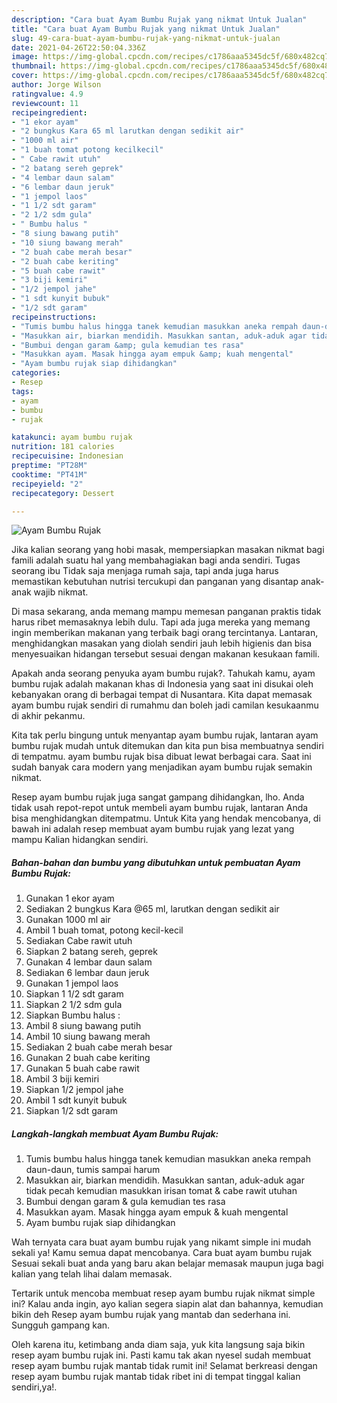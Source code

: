 ```yaml
---
description: "Cara buat Ayam Bumbu Rujak yang nikmat Untuk Jualan"
title: "Cara buat Ayam Bumbu Rujak yang nikmat Untuk Jualan"
slug: 49-cara-buat-ayam-bumbu-rujak-yang-nikmat-untuk-jualan
date: 2021-04-26T22:50:04.336Z
image: https://img-global.cpcdn.com/recipes/c1786aaa5345dc5f/680x482cq70/ayam-bumbu-rujak-foto-resep-utama.jpg
thumbnail: https://img-global.cpcdn.com/recipes/c1786aaa5345dc5f/680x482cq70/ayam-bumbu-rujak-foto-resep-utama.jpg
cover: https://img-global.cpcdn.com/recipes/c1786aaa5345dc5f/680x482cq70/ayam-bumbu-rujak-foto-resep-utama.jpg
author: Jorge Wilson
ratingvalue: 4.9
reviewcount: 11
recipeingredient:
- "1 ekor ayam"
- "2 bungkus Kara 65 ml larutkan dengan sedikit air"
- "1000 ml air"
- "1 buah tomat potong kecilkecil"
- " Cabe rawit utuh"
- "2 batang sereh geprek"
- "4 lembar daun salam"
- "6 lembar daun jeruk"
- "1 jempol laos"
- "1 1/2 sdt garam"
- "2 1/2 sdm gula"
- " Bumbu halus "
- "8 siung bawang putih"
- "10 siung bawang merah"
- "2 buah cabe merah besar"
- "2 buah cabe keriting"
- "5 buah cabe rawit"
- "3 biji kemiri"
- "1/2 jempol jahe"
- "1 sdt kunyit bubuk"
- "1/2 sdt garam"
recipeinstructions:
- "Tumis bumbu halus hingga tanek kemudian masukkan aneka rempah daun-daun, tumis sampai harum"
- "Masukkan air, biarkan mendidih. Masukkan santan, aduk-aduk agar tidak pecah kemudian masukkan irisan tomat &amp; cabe rawit utuhan"
- "Bumbui dengan garam &amp; gula kemudian tes rasa"
- "Masukkan ayam. Masak hingga ayam empuk &amp; kuah mengental"
- "Ayam bumbu rujak siap dihidangkan"
categories:
- Resep
tags:
- ayam
- bumbu
- rujak

katakunci: ayam bumbu rujak 
nutrition: 181 calories
recipecuisine: Indonesian
preptime: "PT28M"
cooktime: "PT41M"
recipeyield: "2"
recipecategory: Dessert

---
```



![Ayam Bumbu Rujak](https://img-global.cpcdn.com/recipes/c1786aaa5345dc5f/680x482cq70/ayam-bumbu-rujak-foto-resep-utama.jpg)

Jika kalian seorang yang hobi masak, mempersiapkan masakan nikmat bagi famili adalah suatu hal yang membahagiakan bagi anda sendiri. Tugas seorang ibu Tidak saja menjaga rumah saja, tapi anda juga harus memastikan kebutuhan nutrisi tercukupi dan panganan yang disantap anak-anak wajib nikmat.

Di masa  sekarang, anda memang mampu memesan panganan praktis tidak harus ribet memasaknya lebih dulu. Tapi ada juga mereka yang memang ingin memberikan makanan yang terbaik bagi orang tercintanya. Lantaran, menghidangkan masakan yang diolah sendiri jauh lebih higienis dan bisa menyesuaikan hidangan tersebut sesuai dengan makanan kesukaan famili. 



Apakah anda seorang penyuka ayam bumbu rujak?. Tahukah kamu, ayam bumbu rujak adalah makanan khas di Indonesia yang saat ini disukai oleh kebanyakan orang di berbagai tempat di Nusantara. Kita dapat memasak ayam bumbu rujak sendiri di rumahmu dan boleh jadi camilan kesukaanmu di akhir pekanmu.

Kita tak perlu bingung untuk menyantap ayam bumbu rujak, lantaran ayam bumbu rujak mudah untuk ditemukan dan kita pun bisa membuatnya sendiri di tempatmu. ayam bumbu rujak bisa dibuat lewat berbagai cara. Saat ini sudah banyak cara modern yang menjadikan ayam bumbu rujak semakin nikmat.

Resep ayam bumbu rujak juga sangat gampang dihidangkan, lho. Anda tidak usah repot-repot untuk membeli ayam bumbu rujak, lantaran Anda bisa menghidangkan ditempatmu. Untuk Kita yang hendak mencobanya, di bawah ini adalah resep membuat ayam bumbu rujak yang lezat yang mampu Kalian hidangkan sendiri.

<!--inarticleads1-->

##### Bahan-bahan dan bumbu yang dibutuhkan untuk pembuatan Ayam Bumbu Rujak:

1. Gunakan 1 ekor ayam
1. Sediakan 2 bungkus Kara @65 ml, larutkan dengan sedikit air
1. Gunakan 1000 ml air
1. Ambil 1 buah tomat, potong kecil-kecil
1. Sediakan  Cabe rawit utuh
1. Siapkan 2 batang sereh, geprek
1. Gunakan 4 lembar daun salam
1. Sediakan 6 lembar daun jeruk
1. Gunakan 1 jempol laos
1. Siapkan 1 1/2 sdt garam
1. Siapkan 2 1/2 sdm gula
1. Siapkan  Bumbu halus :
1. Ambil 8 siung bawang putih
1. Ambil 10 siung bawang merah
1. Sediakan 2 buah cabe merah besar
1. Gunakan 2 buah cabe keriting
1. Gunakan 5 buah cabe rawit
1. Ambil 3 biji kemiri
1. Siapkan 1/2 jempol jahe
1. Ambil 1 sdt kunyit bubuk
1. Siapkan 1/2 sdt garam




<!--inarticleads2-->

##### Langkah-langkah membuat Ayam Bumbu Rujak:

1. Tumis bumbu halus hingga tanek kemudian masukkan aneka rempah daun-daun, tumis sampai harum
1. Masukkan air, biarkan mendidih. Masukkan santan, aduk-aduk agar tidak pecah kemudian masukkan irisan tomat &amp; cabe rawit utuhan
1. Bumbui dengan garam &amp; gula kemudian tes rasa
1. Masukkan ayam. Masak hingga ayam empuk &amp; kuah mengental
1. Ayam bumbu rujak siap dihidangkan




Wah ternyata cara buat ayam bumbu rujak yang nikamt simple ini mudah sekali ya! Kamu semua dapat mencobanya. Cara buat ayam bumbu rujak Sesuai sekali buat anda yang baru akan belajar memasak maupun juga bagi kalian yang telah lihai dalam memasak.

Tertarik untuk mencoba membuat resep ayam bumbu rujak nikmat simple ini? Kalau anda ingin, ayo kalian segera siapin alat dan bahannya, kemudian bikin deh Resep ayam bumbu rujak yang mantab dan sederhana ini. Sungguh gampang kan. 

Oleh karena itu, ketimbang anda diam saja, yuk kita langsung saja bikin resep ayam bumbu rujak ini. Pasti kamu tak akan nyesel sudah membuat resep ayam bumbu rujak mantab tidak rumit ini! Selamat berkreasi dengan resep ayam bumbu rujak mantab tidak ribet ini di tempat tinggal kalian sendiri,ya!.

